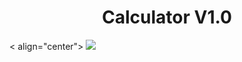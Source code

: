 <h1 align="center">Calculator V1.0</h1>

< align="center">
  <img src="./.github/Calculator.gif" />
